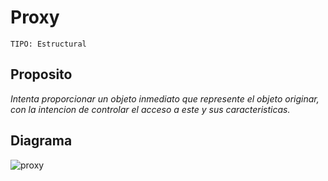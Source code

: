 # Proxy

```
TIPO: Estructural
```
## Proposito
_Intenta proporcionar un objeto inmediato que represente el objeto originar, con la intencion de controlar el acceso a este y sus caracteristicas._

## Diagrama

![proxy](https://user-images.githubusercontent.com/42217739/46707967-fc04b280-cc01-11e8-9b9b-970d9515a26e.png)
